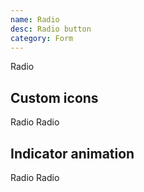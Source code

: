 ```yaml
---
name: Radio
desc: Radio button
category: Form
---
```


<base-knobs src="./components.json" name="base-radio">
<base-radio name="example-1">Radio</base-radio>
</base-knobs>

## Custom icons

<base-knobs hideTabs src="./components.json" name="base-radio">
<style>
 .radio-icon [slot="indicator"] {
   opacity: 0;
 }
 .radio-icon:hover:not([checked]) [slot="indicator"] {
   opacity: 0.5;
 }
 .radio-icon[checked] [slot="indicator"] {
   opacity: 1;
   color: green;
   fill: green;
 }
</style>

<base-radio class="radio-icon" name="example-2">
  <span>Radio</span>
  <ion-icon slot="indicator" name="checkmark-outline"></ion-icon>
</base-radio>

<base-radio class="radio-icon" name="example-2">
  <span>Radio</span>
  <ion-icon slot="indicator" name="checkmark-outline"></ion-icon>
</base-radio>

</base-knobs>

## Indicator animation

<base-knobs hideTabs src="./components.json" name="base-radio">
<style>
  .radio-animation [slot="indicator"] {
    opacity: 0;
    transition: all 0.5s ease;
    transform: rotate(-45deg);
  }
  .radio-animation[checked] [slot="indicator"] {
    opacity: 1;
    visibility: visible;
    transform: rotate(0deg);
  }
</style>

<base-radio class="radio-animation" name="example-3">
  <span>Radio</span>
  <ion-icon slot="indicator" name="checkmark-outline"></ion-icon>
</base-radio>

<base-radio class="radio-animation" name="example-3">
  <span>Radio</span>
  <ion-icon slot="indicator" name="checkmark-outline"></ion-icon>
</base-radio>

</base-knobs>

